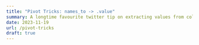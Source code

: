 ```yaml
---
title: "Pivot Tricks: names_to -> .value"
summary: A longtime favourite twitter tip on extracting values from column names
date: 2023-11-19
url: /pivot-tricks
draft: true
---
```

